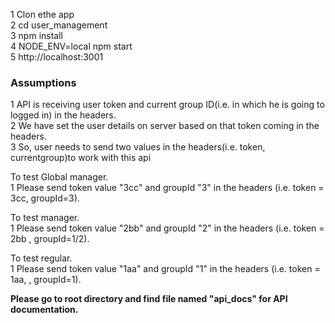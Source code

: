 1 Clon ethe app <br />
2 cd user_management<br />
3 npm install <br />
4 NODE_ENV=local npm start<br />
5 http://localhost:3001<br />

<h3>Assumptions</h3>

1 API is receiving user token and current group ID(i.e. in which he is going to logged in) in the headers.<br />
2 We have set the user details on server based on that token coming in the headers.<br />
3 So, user needs to send two values in the headers(i.e. token, currentgroup)to work with this api<br />

To test Global manager.<br />
1 Please send token value "3cc" and groupId "3" in the headers (i.e. token = 3cc, groupId=3).<br />

To test manager.<br />
1 Please send token value "2bb" and groupId "2"  in the headers (i.e. token = 2bb , groupId=1/2).<br />

To test regular.<br />
1 Please send token value "1aa" and groupId "1"  in the headers (i.e. token = 1aa, , groupId=1).<br />

<b> Please go to root directory and find file named "api_docs" for API documentation. </b>